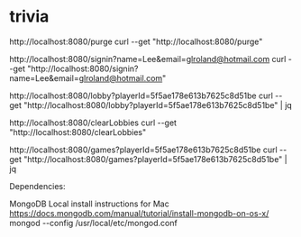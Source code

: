 # trivia

http://localhost:8080/purge
curl --get "http://localhost:8080/purge"

http://localhost:8080/signin?name=Lee&email=glroland@hotmail.com
curl --get "http://localhost:8080/signin?name=Lee&email=glroland@hotmail.com"

http://localhost:8080/lobby?playerId=5f5ae178e613b7625c8d51be
curl --get "http://localhost:8080/lobby?playerId=5f5ae178e613b7625c8d51be" | jq

http://localhost:8080/clearLobbies
curl --get "http://localhost:8080/clearLobbies"

http://localhost:8080/games?playerId=5f5ae178e613b7625c8d51be
curl --get "http://localhost:8080/games?playerId=5f5ae178e613b7625c8d51be" | jq


Dependencies:

MongoDB
Local install instructions for Mac
https://docs.mongodb.com/manual/tutorial/install-mongodb-on-os-x/
mongod --config /usr/local/etc/mongod.conf
